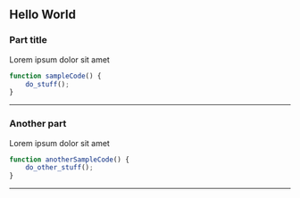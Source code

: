 ## Hello World

### Part title

Lorem ipsum dolor sit amet

```javascript
function sampleCode() {
    do_stuff();
}
```

---

### Another part

Lorem ipsum dolor sit amet

```javascript
function anotherSampleCode() {
    do_other_stuff();
}
```

---